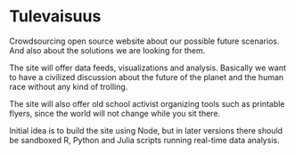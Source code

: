 # Tulevaisuus

Crowdsourcing open source website about our possible future scenarios. And also about the solutions we are looking for them. 

The site will offer data feeds, visualizations and analysis. Basically we want to have a civilized discussion about the future of the planet and the human race without any kind of trolling.

The site will also offer old school activist organizing tools such as printable flyers, since the world will not change while you sit there. 

Initial idea is to build the site using Node, but in later versions there should be sandboxed R, Python and Julia scripts running real-time data analysis.
